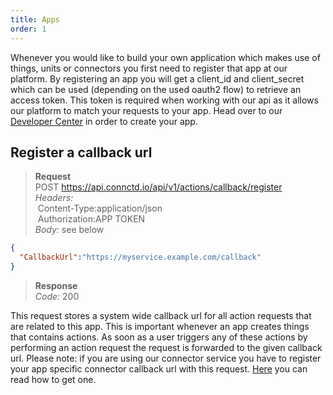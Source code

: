 ```yaml
---
title: Apps
order: 1
---
```


Whenever you would like to build your own application which makes use of things, units or connectors you first need
to register that app at our platform. By registering an app you will get a client_id and client_secret which can be
used (depending on the used oauth2 flow) to retrieve an access token. This token is required when working with our api as it allows our platform to match your requests to your app. Head over to our [Developer Center](https://devcenter.connctd.io) in order to create your app.

## Register a callback url

> **Request**<br>
> POST https://api.connctd.io/api/v1/actions/callback/register<br>
> *Headers:*<br>
> &nbsp;Content-Type:application/json<br>
> &nbsp;Authorization:APP TOKEN<br>
> *Body:* see below<br>

```json
{
  "CallbackUrl":"https://myservice.example.com/callback"
}
```

> **Response**<br>
> *Code:* 200

This request stores a system wide callback url for all action requests that are related to this app. This is important whenever an app creates things that contains actions. As soon as a user triggers any of these actions by performing an action request the request is forwarded to the given callback url. Please note: if you are using our connector service you have to register your app specific connector callback url with this request. [Here](#get-connector-service-callback-url) you can read how to get one.
